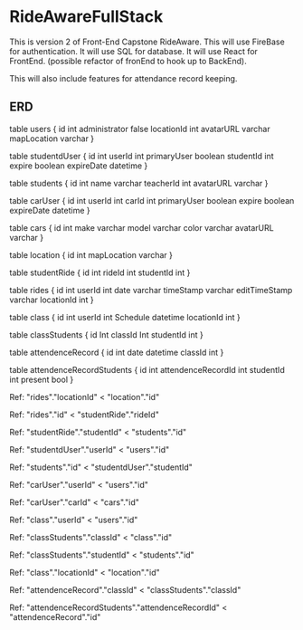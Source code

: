 # RideAwareFullStack

This is version 2 of Front-End Capstone RideAware.
This will use FireBase for authentication.
It will use SQL for database.
It will use React for FrontEnd. (possible refactor of fronEnd to hook up to BackEnd).

This will also include features for attendance record keeping.

## ERD 
table users {
  id int
  administrator false
  locationId int
  avatarURL varchar
  mapLocation varchar
}

table studentdUser {
  id int
  userId int
  primaryUser boolean
  studentId int
  expire boolean
  expireDate datetime
}

table students {
  id int
  name varchar
  teacherId int
  avatarURL varchar
}

table carUser {
  id int
  userId int
  carId int
  primaryUser boolean
  expire boolean
  expireDate datetime
}

table cars {
  id int
  make varchar
  model varchar
  color varchar
  avatarURL varchar
}

table location {
  id int
  mapLocation varchar
}

table studentRide {
  id int
  rideId int
  studentId int
}

table rides {
  id int
  userId int
  date varchar
  timeStamp varchar
  editTimeStamp varchar
  locationId int
}

table class {
  id int
  userId int
  Schedule datetime
  locationId int
}

table classStudents { 
  id Int
  classId Int
  studentId int
}

table attendenceRecord {
  id int
  date datetime
  classId int
}

table attendenceRecordStudents {
  id int
  attendenceRecordId int
  studentId int
  present bool
}

Ref: "rides"."locationId" < "location"."id"

Ref: "rides"."id" < "studentRide"."rideId"

Ref: "studentRide"."studentId" < "students"."id"

Ref: "studentdUser"."userId" < "users"."id"

Ref: "students"."id" < "studentdUser"."studentId"

Ref: "carUser"."userId" < "users"."id"

Ref: "carUser"."carId" < "cars"."id"

Ref: "class"."userId" < "users"."id"

Ref: "classStudents"."classId" < "class"."id"

Ref: "classStudents"."studentId" < "students"."id"

Ref: "class"."locationId" < "location"."id"

Ref: "attendenceRecord"."classId" < "classStudents"."classId"

Ref: "attendenceRecordStudents"."attendenceRecordId" < "attendenceRecord"."id"
